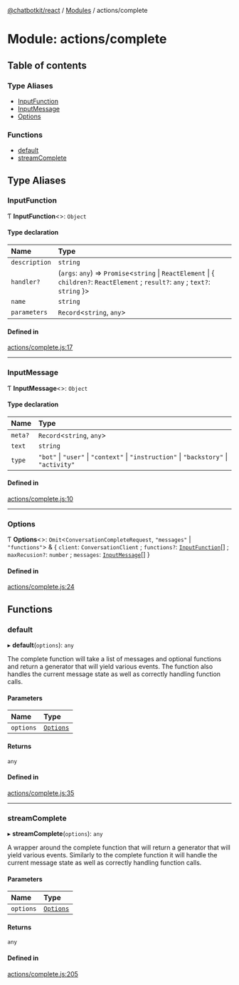 [@chatbotkit/react](../README.md) / [Modules](../modules.md) / actions/complete

# Module: actions/complete

## Table of contents

### Type Aliases

- [InputFunction](actions_complete.md#inputfunction)
- [InputMessage](actions_complete.md#inputmessage)
- [Options](actions_complete.md#options)

### Functions

- [default](actions_complete.md#default)
- [streamComplete](actions_complete.md#streamcomplete)

## Type Aliases

### InputFunction

Ƭ **InputFunction**\<\>: `Object`

#### Type declaration

| Name | Type |
| :------ | :------ |
| `description` | `string` |
| `handler?` | (`args`: `any`) => `Promise`\<`string` \| `ReactElement` \| \{ `children?`: `ReactElement` ; `result?`: `any` ; `text?`: `string`  }\> |
| `name` | `string` |
| `parameters` | `Record`\<`string`, `any`\> |

#### Defined in

[actions/complete.js:17](https://github.com/chatbotkit/node-sdk/blob/main/packages/react/src/actions/complete.js#L17)

___

### InputMessage

Ƭ **InputMessage**\<\>: `Object`

#### Type declaration

| Name | Type |
| :------ | :------ |
| `meta?` | `Record`\<`string`, `any`\> |
| `text` | `string` |
| `type` | ``"bot"`` \| ``"user"`` \| ``"context"`` \| ``"instruction"`` \| ``"backstory"`` \| ``"activity"`` |

#### Defined in

[actions/complete.js:10](https://github.com/chatbotkit/node-sdk/blob/main/packages/react/src/actions/complete.js#L10)

___

### Options

Ƭ **Options**\<\>: `Omit`\<`ConversationCompleteRequest`, ``"messages"`` \| ``"functions"``\> & \{ `client`: `ConversationClient` ; `functions?`: [`InputFunction`](actions_complete.md#inputfunction)[] ; `maxRecusion?`: `number` ; `messages`: [`InputMessage`](actions_complete.md#inputmessage)[]  }

#### Defined in

[actions/complete.js:24](https://github.com/chatbotkit/node-sdk/blob/main/packages/react/src/actions/complete.js#L24)

## Functions

### default

▸ **default**(`options`): `any`

The complete function will take a list of messages and optional functions and
return a generator that will yield various events. The function also handles
the current message state as well as correctly handling function calls.

#### Parameters

| Name | Type |
| :------ | :------ |
| `options` | [`Options`](actions_complete.md#options) |

#### Returns

`any`

#### Defined in

[actions/complete.js:35](https://github.com/chatbotkit/node-sdk/blob/main/packages/react/src/actions/complete.js#L35)

___

### streamComplete

▸ **streamComplete**(`options`): `any`

A wrapper around the complete function that will return a generator that will
yield various events. Similarly to the complete function it will handle the
current message state as well as correctly handling function calls.

#### Parameters

| Name | Type |
| :------ | :------ |
| `options` | [`Options`](actions_complete.md#options) |

#### Returns

`any`

#### Defined in

[actions/complete.js:205](https://github.com/chatbotkit/node-sdk/blob/main/packages/react/src/actions/complete.js#L205)
